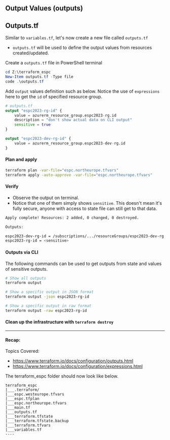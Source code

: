 ## Output Values (outputs)

## Outputs.tf

Similar to `variables.tf`, let's now create a new file called `outputs.tf`

* `outputs.tf` will be used to define the output values from resources created/updated.

Create a `outputs.tf` file in PowerShell terminal

```powershell
cd Z:\terraform_espc
New-Item outputs.tf -Type file
code .\outputs.tf
```

Add `output` values definition such as below. Notice the use of `expressions` here to get the `id` of specified resource group.

```terraform
# outputs.tf
output "espc2023-rg-id" {
    value = azurerm_resource_group.espc2023-rg.id
    description = "don't show actual data on CLI output"
    sensitive = true
}

output "espc2023-dev-rg-id" {    
    value = azurerm_resource_group.espc2023-dev-rg.id
}
```

#### Plan and apply

```bash
terraform plan -var-file="espc.northeurope.tfvars"
terraform apply -auto-approve -var-file="espc.northeurope.tfvars"
```

#### Verify

* Observe the output on terminal.
* Notice that one of them simply shows `sensitive`. This doesn't mean it's fully secure, anyone with access to state file can still get to that data.

```bash
Apply complete! Resources: 2 added, 0 changed, 0 destroyed.

Outputs:

espc2023-dev-rg-id = /subscriptions/.../resourceGroups/espc2023-dev-rg
espc2023-rg-id = <sensitive>
```

#### Outputs via CLI

The following commands can be used to get outputs from state and values of sensitive outputs.

```bash
# Show all outputs
terraform output
```

```bash
# Show a specific output in JSON format
terraform output -json espc2023-rg-id
```

```bash
# Show a specific output in raw format
terraform output -raw espc2023-rg-id
```

#### Clean up the infrastructure with `terraform destroy`

----

#### Recap:

Topics Covered: 
* https://www.terraform.io/docs/configuration/outputs.html
* https://www.terraform.io/docs/configuration/expressions.html

The terraform_espc folder should now look like below.

```
terraform_espc
|___.terraform/ 
|___espc.westeurope.tfvars
|___espc.tfplan
|___espc.northeurope.tfvars
|___main.tf
|___outputs.tf
|___terraform.tfstate
|___terraform.tfstate.backup
|___terraform.tfvars
|___variables.tf
----